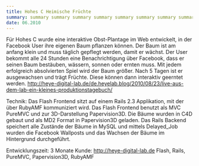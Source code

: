 ```yaml
---
title: Hohes C Heimische Früchte
summary: summary summary summary summary summary summary summary summary summary summary summary
date: 06.2010
---
```


Für Hohes C wurde eine interaktive Obst-Plantage im Web entwickelt, in der Facebook User ihre eigenen Baum pflanzen können. Der Baum ist am anfang klein und muss täglich gepflegt werden, damit er wächst. Der User bekommt alle 24 Stunden eine Benachrichtigung über Facebook, dass er seinen Baum bestäuben, wässern, sonnen oder ernten muss. Mit jedem erfolgreich absolvierten Spiel wird der Baum größer. Nach 5 Tagen ist er ausgewachsen und trägt Früchte. Diese können dann interaktiv geerntet werden. 
http://heye-digital-lab.de/de.heyelab.blog/2010/08/23/live-aus-dem-lab-ein-kleines-produktionstagebuch/

Technik: 
Das Flash Frontend sitzt auf einem Rails 2.3 Applikation, mit der über RubyAMF kommuniziert wird. Das Flash Frontend benutzt als MVC PureMVC und zur 3D-Darstellung Papervision3D. 
Die Bäume wurden in C4D gebaut und als MD2 Format in Papervision3D geladen.
Das Rails Backend speichert alle Zustände der Bäume in MySQL und mittels Delayed_Job wurden die Facebook Wallposts und das Wachsen der Bäume im Hintergrund durchgeführt.

Entwicklungszeit: 3 Monate
Kunde: http://heye-digital-lab.de
Flash, Rails, PureMVC, Papervision3D, RubyAMF